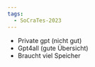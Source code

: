 ```yaml
---
tags:
  - SoCraTes-2023
---
```

- Private gpt (nicht gut)
- Gpt4all (gute Übersicht)
- Braucht viel Speicher